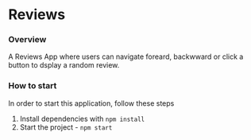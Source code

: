 # Reviews

### Overview
A Reviews App where users can navigate foreard, backwward or click a button to dsplay a random review.


### How to start

In order to start this application, follow these steps

1. Install dependencies with `npm install`
2. Start the project - `npm start`